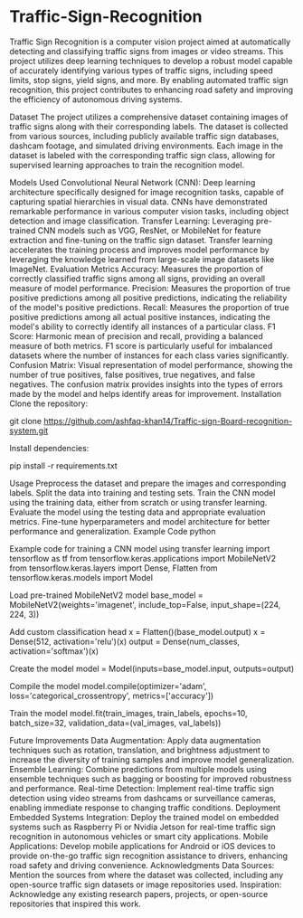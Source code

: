 # Traffic-Sign-Recognition
Traffic Sign Recognition is a computer vision project aimed at automatically detecting and classifying traffic signs from images or video streams. This project utilizes deep learning techniques to develop a robust model capable of accurately identifying various types of traffic signs, including speed limits, stop signs, yield signs, and more. By enabling automated traffic sign recognition, this project contributes to enhancing road safety and improving the efficiency of autonomous driving systems.

Dataset
The project utilizes a comprehensive dataset containing images of traffic signs along with their corresponding labels. The dataset is collected from various sources, including publicly available traffic sign databases, dashcam footage, and simulated driving environments. Each image in the dataset is labeled with the corresponding traffic sign class, allowing for supervised learning approaches to train the recognition model.

Models Used
Convolutional Neural Network (CNN): Deep learning architecture specifically designed for image recognition tasks, capable of capturing spatial hierarchies in visual data. CNNs have demonstrated remarkable performance in various computer vision tasks, including object detection and image classification.
Transfer Learning: Leveraging pre-trained CNN models such as VGG, ResNet, or MobileNet for feature extraction and fine-tuning on the traffic sign dataset. Transfer learning accelerates the training process and improves model performance by leveraging the knowledge learned from large-scale image datasets like ImageNet.
Evaluation Metrics
Accuracy: Measures the proportion of correctly classified traffic signs among all signs, providing an overall measure of model performance.
Precision: Measures the proportion of true positive predictions among all positive predictions, indicating the reliability of the model's positive predictions.
Recall: Measures the proportion of true positive predictions among all actual positive instances, indicating the model's ability to correctly identify all instances of a particular class.
F1 Score: Harmonic mean of precision and recall, providing a balanced measure of both metrics. F1 score is particularly useful for imbalanced datasets where the number of instances for each class varies significantly.
Confusion Matrix: Visual representation of model performance, showing the number of true positives, false positives, true negatives, and false negatives. The confusion matrix provides insights into the types of errors made by the model and helps identify areas for improvement.
Installation
Clone the repository:

git clone https://github.com/ashfaq-khan14/Traffic-sign-Board-recognition-system.git

Install dependencies:

pip install -r requirements.txt

Usage
Preprocess the dataset and prepare the images and corresponding labels.
Split the data into training and testing sets.
Train the CNN model using the training data, either from scratch or using transfer learning.
Evaluate the model using the testing data and appropriate evaluation metrics.
Fine-tune hyperparameters and model architecture for better performance and generalization.
Example Code
python

Example code for training a CNN model using transfer learning
import tensorflow as tf from tensorflow.keras.applications import MobileNetV2 from tensorflow.keras.layers import Dense, Flatten from tensorflow.keras.models import Model

Load pre-trained MobileNetV2 model
base_model = MobileNetV2(weights='imagenet', include_top=False, input_shape=(224, 224, 3))

Add custom classification head
x = Flatten()(base_model.output) x = Dense(512, activation='relu')(x) output = Dense(num_classes, activation='softmax')(x)

Create the model
model = Model(inputs=base_model.input, outputs=output)

Compile the model
model.compile(optimizer='adam', loss='categorical_crossentropy', metrics=['accuracy'])

Train the model
model.fit(train_images, train_labels, epochs=10, batch_size=32, validation_data=(val_images, val_labels))

Future Improvements
Data Augmentation: Apply data augmentation techniques such as rotation, translation, and brightness adjustment to increase the diversity of training samples and improve model generalization.
Ensemble Learning: Combine predictions from multiple models using ensemble techniques such as bagging or boosting for improved robustness and performance.
Real-time Detection: Implement real-time traffic sign detection using video streams from dashcams or surveillance cameras, enabling immediate response to changing traffic conditions.
Deployment
Embedded Systems Integration: Deploy the trained model on embedded systems such as Raspberry Pi or Nvidia Jetson for real-time traffic sign recognition in autonomous vehicles or smart city applications.
Mobile Applications: Develop mobile applications for Android or iOS devices to provide on-the-go traffic sign recognition assistance to drivers, enhancing road safety and driving convenience.
Acknowledgments
Data Sources: Mention the sources from where the dataset was collected, including any open-source traffic sign datasets or image repositories used.
Inspiration: Acknowledge any existing research papers, projects, or open-source repositories that inspired this work.
